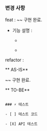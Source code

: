 ### 변경 사항

feat :  ~~ 구현 완료.

- 기능 설명 :
  - ~~~~~~
  - ~~~~~~~

refactor : 

** AS-IS**

~~ 구현 완료.

** TO-BE**

~~~ 구현 예정.

### ⚡️ 테스트

- [ ] 테스트 코드

- [X] API 테스트 
